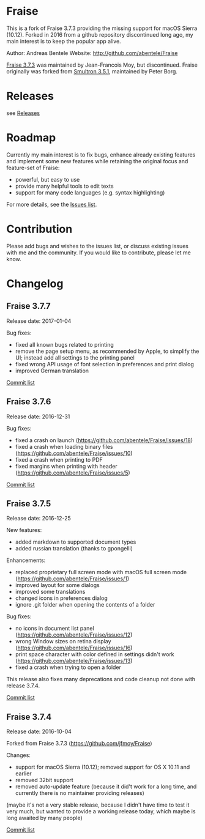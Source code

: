 # Fraise

This is a fork of Fraise 3.7.3 providing the missing support for macOS Sierra (10.12).
Forked in 2016 from a github repository discontinued long ago, my main interest is to keep the popular app alive.

Author: Andreas Bentele
Website: http://github.com/abentele/Fraise

[Fraise 3.7.3](https://github.com/jfmoy/Fraise) was maintained by Jean-Francois Moy, but discontinued.
Fraise originally was forked from [Smultron 3.5.1](https://sourceforge.net/projects/smultron/), maintained by Peter Borg.

# Releases

see [Releases](https://github.com/abentele/Fraise/releases)

# Roadmap

Currently my main interest is to fix bugs, enhance already existing features and implement some new features while retaining the original focus and feature-set of Fraise:
* powerful, but easy to use
* provide many helpful tools to edit texts
* support for many code languages (e.g. syntax highlighting)

For more details, see the [Issues list](https://github.com/abentele/Fraise/issues).

# Contribution

Please add bugs and wishes to the issues list, or discuss existing issues with me and the community.
If you would like to contribute, please let me know.

# Changelog

## Fraise 3.7.7

Release date: 2017-01-04

Bug fixes:
* fixed all known bugs related to printing
* remove the page setup menu, as recommended by Apple, to simplify the UI; instead add all settings to the printing panel
* fixed wrong API usage of font selection in preferences and print dialog
* improved German translation

[Commit list](https://github.com/abentele/Fraise/compare/3.7.6...3.7.7)

## Fraise 3.7.6

Release date: 2016-12-31

Bug fixes:
* fixed a crash on launch (https://github.com/abentele/Fraise/issues/18)
* fixed a crash when loading binary files (https://github.com/abentele/Fraise/issues/10)
* fixed a crash when printing to PDF
* fixed margins when printing with header (https://github.com/abentele/Fraise/issues/5)

[Commit list](https://github.com/abentele/Fraise/compare/3.7.5...3.7.6)

## Fraise 3.7.5

Release date: 2016-12-25

New features:
* added markdown to supported document types
* added russian translation (thanks to gpongelli)

Enhancements:
* replaced proprietary full screen mode with macOS full screen mode (https://github.com/abentele/Fraise/issues/1)
* improved layout for some dialogs
* improved some translations
* changed icons in preferences dialog
* ignore .git folder when opening the contents of a folder

Bug fixes:
* no icons in document list panel (https://github.com/abentele/Fraise/issues/12)
* wrong Window sizes on retina display (https://github.com/abentele/Fraise/issues/16)
* print space character with color defined in settings didn't work (https://github.com/abentele/Fraise/issues/13)
* fixed a crash when trying to open a folder

This release also fixes many deprecations and code cleanup not done with release 3.7.4.

[Commit list](https://github.com/abentele/Fraise/compare/3.7.4...3.7.5)

## Fraise 3.7.4

Release date: 2016-10-04

Forked from Fraise 3.7.3 (https://github.com/jfmoy/Fraise)

Changes:
* support for macOS Sierra (10.12); removed support for OS X 10.11 and earlier
* removed 32bit support
* removed auto-update feature (because it did't work for a long time, and currently there is no maintainer providing releases)

(maybe it's not a very stable release, because I didn't have time to test it very much, but wanted to provide a working release today, which maybe is long awaited by many people)

[Commit list](https://github.com/abentele/Fraise/compare/3.7.3...3.7.4)
